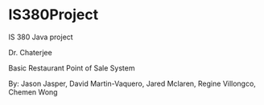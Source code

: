 # IS380Project
IS 380 Java project

Dr. Chaterjee

Basic Restaurant Point of Sale System

By: Jason Jasper, David Martin-Vaquero, Jared Mclaren, Regine Villongco, Chemen Wong
